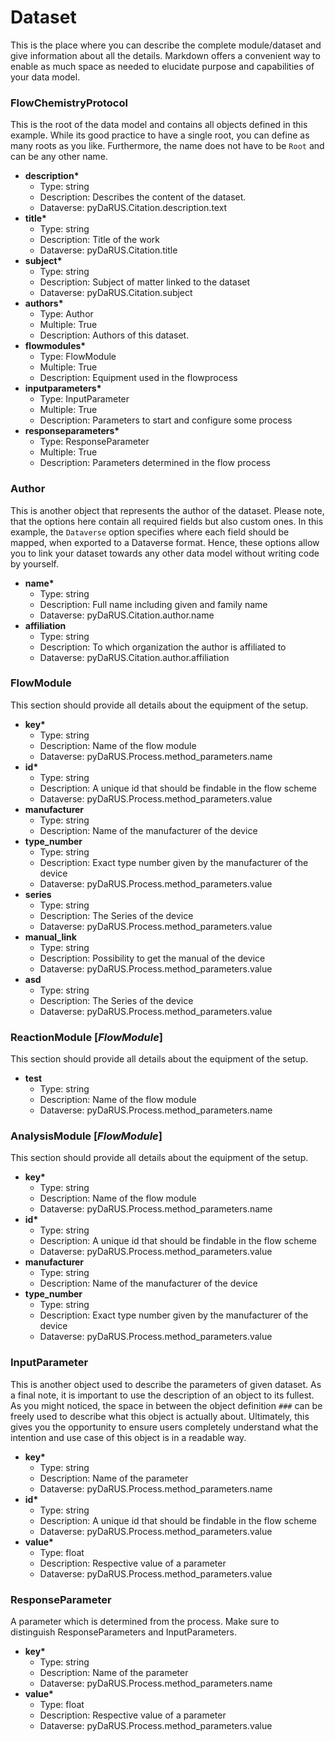 # Dataset

This is the place where you can describe the complete module/dataset and give information about all the details. Markdown offers a convenient way to enable as much space as needed to elucidate purpose and capabilities of your data model.

### FlowChemistryProtocol

This is the root of the data model and contains all objects defined in this example. While its good practice to have a single root, you can define as many roots as you like. Furthermore, the name does not have to be ```Root``` and can be any other name.

- __description*__
  - Type: string
  - Description: Describes the content of the dataset.
  - Dataverse: pyDaRUS.Citation.description.text
- __title*__
  - Type: string
  - Description: Title of the work
  - Dataverse: pyDaRUS.Citation.title
- __subject*__
  - Type: string
  - Description: Subject of matter linked to the dataset
  - Dataverse: pyDaRUS.Citation.subject
- __authors*__
  - Type: Author
  - Multiple: True
  - Description: Authors of this dataset.
- __flowmodules*__
  - Type: FlowModule
  - Multiple: True
  - Description: Equipment used in the flowprocess
- __inputparameters*__
  - Type: InputParameter
  - Multiple: True
  - Description: Parameters to start and configure some process
- __responseparameters*__
  - Type: ResponseParameter 
  - Multiple: True
  - Description: Parameters determined in the flow process

### Author

This is another object that represents the author of the dataset. Please note, that the options here contain all required fields but also custom ones. In this example, the ```Dataverse``` option specifies where each field should be mapped, when exported to a Dataverse format. Hence, these options allow you to link your dataset towards any other data model without writing code by yourself.

- __name*__
  - Type: string
  - Description: Full name including given and family name
  - Dataverse: pyDaRUS.Citation.author.name
- __affiliation__
  - Type: string
  - Description: To which organization the author is affiliated to
  - Dataverse: pyDaRUS.Citation.author.affiliation
  
### FlowModule

This section should provide all details about the equipment of the setup.

- __key*__
  - Type: string
  - Description: Name of the flow module
  - Dataverse: pyDaRUS.Process.method_parameters.name
- __id*__
  - Type: string
  - Description: A unique id that should be findable in the flow scheme
  - Dataverse: pyDaRUS.Process.method_parameters.value
- __manufacturer__
  - Type: string
  - Description: Name of the manufacturer of the device
- __type_number__
  - Type: string
  - Description: Exact type number given by the manufacturer of the device
  - Dataverse: pyDaRUS.Process.method_parameters.value
- __series__
  - Type: string
  - Description: The Series of the device
  - Dataverse: pyDaRUS.Process.method_parameters.value
- __manual_link__
  - Type: string
  - Description: Possibility to get the manual of the device
  - Dataverse: pyDaRUS.Process.method_parameters.value
- __asd__
  - Type: string
  - Description: The Series of the device
  - Dataverse: pyDaRUS.Process.method_parameters.value


### ReactionModule [_FlowModule_]

This section should provide all details about the equipment of the setup.

- __test__
  - Type: string
  - Description: Name of the flow module
  - Dataverse: pyDaRUS.Process.method_parameters.name


### AnalysisModule [_FlowModule_]

This section should provide all details about the equipment of the setup.

- __key*__
  - Type: string
  - Description: Name of the flow module
  - Dataverse: pyDaRUS.Process.method_parameters.name
- __id*__
  - Type: string
  - Description: A unique id that should be findable in the flow scheme
  - Dataverse: pyDaRUS.Process.method_parameters.value
- __manufacturer__
  - Type: string
  - Description: Name of the manufacturer of the device
- __type_number__
  - Type: string
  - Description: Exact type number given by the manufacturer of the device
  - Dataverse: pyDaRUS.Process.method_parameters.value

### InputParameter

This is another object used to describe the parameters of given dataset. As a final note, it is important to use the description of an object to its fullest. As you might noticed, the space in between the object definition ```###``` can be freely used to describe what this object is actually about. Ultimately, this gives you the opportunity to ensure users completely understand what the intention and use case of this object is in a readable way.

- __key*__
  - Type: string
  - Description: Name of the parameter
  - Dataverse: pyDaRUS.Process.method_parameters.name
- __id*__
  - Type: string
  - Description: A unique id that should be findable in the flow scheme
  - Dataverse: pyDaRUS.Process.method_parameters.value
- __value*__
  - Type: float
  - Description: Respective value of a parameter
  - Dataverse: pyDaRUS.Process.method_parameters.value


### ResponseParameter

A parameter which is determined from the process. Make sure to distinguish ResponseParameters and InputParameters.

- __key*__
  - Type: string
  - Description: Name of the parameter
  - Dataverse: pyDaRUS.Process.method_parameters.name
- __value*__
  - Type: float
  - Description: Respective value of a parameter
  - Dataverse: pyDaRUS.Process.method_parameters.value
